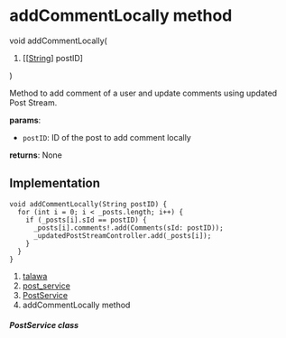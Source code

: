 
<div>

# addCommentLocally method

</div>


void addCommentLocally(

1.  [[[String](https://api.flutter.dev/flutter/dart-core/String-class.html)]
    postID]

)



Method to add comment of a user and update comments using updated Post
Stream.

**params**:

-   `postID`: ID of the post to add comment locally

**returns**: None



## Implementation

``` language-dart
void addCommentLocally(String postID) {
  for (int i = 0; i < _posts.length; i++) {
    if (_posts[i].sId == postID) {
      _posts[i].comments!.add(Comments(sId: postID));
      _updatedPostStreamController.add(_posts[i]);
    }
  }
}
```







1.  [talawa](../../index.html)
2.  [post_service](../../services_post_service/)
3.  [PostService](../../services_post_service/PostService-class.html)
4.  addCommentLocally method

##### PostService class







